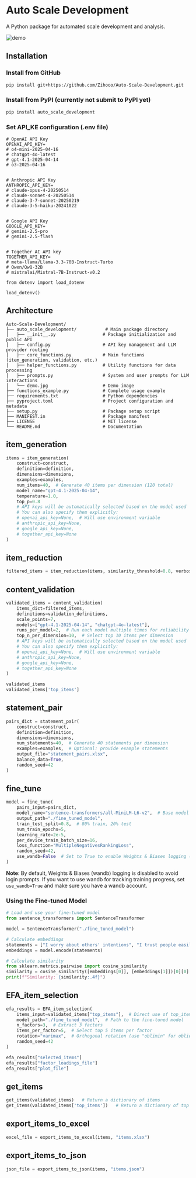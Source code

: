 # Auto Scale Development

A Python package for automated scale development and analysis.

![demo](/auto_scale_development/demo.jpg)

## Installation

### Install from GitHub
```bash
pip install git+https://github.com/Zihooo/Auto-Scale-Development.git
```

### Install from PyPI (currently not submit to PyPI yet)
```bash
pip install auto_scale_development
```

### Set API_KE configuration (.env file)


```
# OpenAI API Key
OPENAI_API_KEY=
# o4-mini-2025-04-16
# chatgpt-4o-latest
# gpt-4.1-2025-04-14
# o3-2025-04-16


# Anthropic API Key
ANTHROPIC_API_KEY=
# claude-opus-4-20250514
# claude-sonnet-4-20250514
# claude-3-7-sonnet-20250219
# claude-3-5-haiku-20241022


# Google API Key
GOOGLE_API_KEY=
# gemini-2.5-pro
# gemini-2.5-flash


# Together AI API key
TOGETHER_API_KEY=
# meta-llama/Llama-3.3-70B-Instruct-Turbo
# Qwen/QwQ-32B
# mistralai/Mistral-7B-Instruct-v0.2
```

```
from dotenv import load_dotenv

load_dotenv()
```



## Architecture

```
Auto-Scale-Development/
├── auto_scale_development/           # Main package directory
│   ├── __init__.py                  # Package initialization and public API
│   ├── config.py                    # API key management and LLM provider routing
│   ├── core_functions.py            # Main functions (item_generation, validation, etc.)
│   ├── helper_functions.py          # Utility functions for data processing
│   ├── prompts.py                   # System and user prompts for LLM interactions
│   └── demo.jpg                     # Demo image
├── functions_example.py             # Complete usage example
├── requirements.txt                 # Python dependencies
├── pyproject.toml                   # Project configuration and metadata
├── setup.py                         # Package setup script
├── MANIFEST.in                      # Package manifest
├── LICENSE                          # MIT license
└── README.md                        # Documentation
```



## item_generation

```python
items = item_generation(
    construct=construct,
    definition=definition,
    dimensions=dimensions,
    examples=examples,
    num_items=40,  # Generate 40 items per dimension (120 total)
    model_name="gpt-4.1-2025-04-14",
    temperature=1.0,
    top_p=0.8
    # API keys will be automatically selected based on the model used
    # You can also specify them explicitly:
    # openai_api_key=None,  # Will use environment variable
    # anthropic_api_key=None,
    # google_api_key=None,
    # together_api_key=None
)
```

## item_reduction

```python
filtered_items = item_reduction(items, similarity_threshold=0.8, verbose=True)
```

## content_validation

```python
validated_items = content_validation(
    items_dict=filtered_items,
    definitions=validation_definitions,
    scale_points=7,
    models=["gpt-4.1-2025-04-14", "chatgpt-4o-latest"],
    runs_per_model=2,  # Run each model multiple times for reliability
    top_n_per_dimension=10,  # Select top 10 items per dimension
    # API keys will be automatically selected based on the model used
    # You can also specify them explicitly:
    # openai_api_key=None,  # Will use environment variable
    # anthropic_api_key=None,
    # google_api_key=None,
    # together_api_key=None
)

validated_items
validated_items['top_items']
```


## statement_pair

```python
pairs_dict = statement_pair(
    construct=construct,
    definition=definition,
    dimensions=dimensions,
    num_statements=40,  # Generate 40 statements per dimension
    examples=examples,  # Optional: provide example statements
    output_file="statement_pairs.xlsx",
    balance_data=True,
    random_seed=42
)
```

## fine_tune

```python
model = fine_tune(
    pairs_input=pairs_dict,
    model_name="sentence-transformers/all-MiniLM-L6-v2",  # Base model
    output_path="./fine_tuned_model", 
    train_test_split=0.8,  # 80% train, 20% test
    num_train_epochs=5,
    learning_rate=2e-5,
    per_device_train_batch_size=16,
    loss_function="MultipleNegativesRankingLoss",
    random_seed=42,
    use_wandb=False  # Set to True to enable Weights & Biases logging (requires account)
)
```

**Note**: By default, Weights & Biases (wandb) logging is disabled to avoid login prompts. If you want to use wandb for tracking training progress, set `use_wandb=True` and make sure you have a wandb account.

### Using the Fine-tuned Model

```python
# Load and use your fine-tuned model
from sentence_transformers import SentenceTransformer

model = SentenceTransformer("./fine_tuned_model")

# Calculate embeddings
statements = ["I worry about others' intentions", "I trust people easily"]
embeddings = model.encode(statements)

# Calculate similarity
from sklearn.metrics.pairwise import cosine_similarity
similarity = cosine_similarity([embeddings[0]], [embeddings[1]])[0][0]
print(f"Similarity: {similarity:.4f}")
```

## EFA_item_selection

```python
efa_results = EFA_item_selection(
    items_input=validated_items["top_items"],  # Direct use of top_items format
    model_path="./fine_tuned_model",  # Path to the fine-tuned model
    n_factors=3,  # Extract 3 factors
    items_per_factor=5,  # Select top 5 items per factor
    rotation="varimax",  # Orthogonal rotation (use "oblimin" for oblique)
    random_seed=42
)

efa_results["selected_items"]
efa_results["factor_loadings_file"]
efa_results["plot_file"]
```


## get_items

```python
get_items(validated_items)   # Return a dictionary of items
get_items(validated_items['top_items'])   # Return a dictionary of top items
```

## export_items_to_excel

```python
excel_file = export_items_to_excel(items, "items.xlsx")
```

## export_items_to_json

```python
json_file = export_items_to_json(items, "items.json")
```




